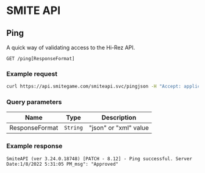 # SMITE API

## Ping

A quick way of validating access to the Hi-Rez API.

```
GET /ping[ResponseFormat]
```
### Example request

```bash
curl https://api.smitegame.com/smiteapi.svc/pingjson -H "Accept: application/json"
```

### Query parameters

| Name     | Type       | Description                           |
|----------|------------|---------------------------------------|
| ResponseFormat | `String` | "json" or "xml" value |

### Example response

```
SmiteAPI (ver 3.24.0.18748) [PATCH - 8.12] - Ping successful. Server Date:1/8/2022 5:31:05 PM_msg": "Approved"
```